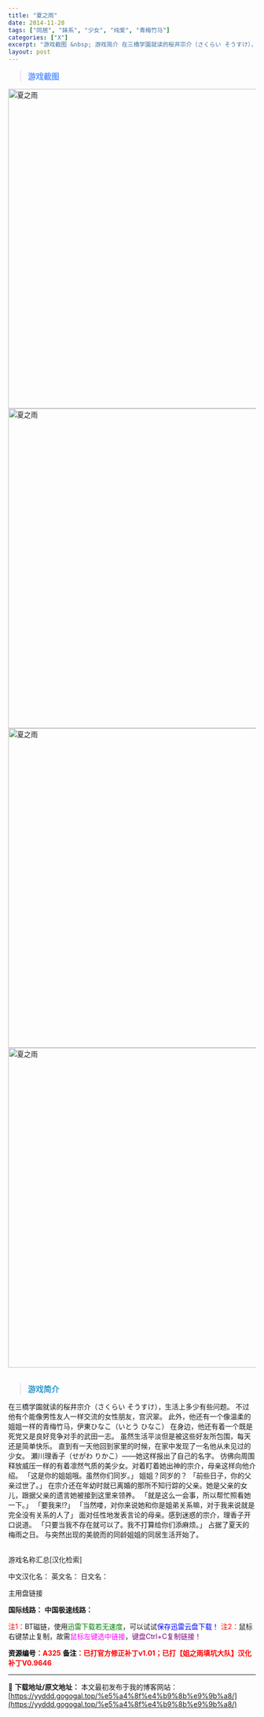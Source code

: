 ```yaml
---
title: "夏之雨"
date: 2014-11-28
tags: ["同居", "妹系", "少女", "纯爱", "青梅竹马"]
categories: ["X"]
excerpt: "游戏截图 &nbsp; 游戏简介 在三橋学園就读的桜井宗介（さくらい そうすけ），生活上多少有些问题。 不过他有个能像男性友人一样交流的女性朋友，宫沢翠。 此外，他还有一个像温柔的姐姐一样的青梅竹马，伊東ひなこ（いとう ひなこ） 在身边，他还有着一个既是死党又是良好竞争对手的武田一志。 虽然生活平淡&hellip;"
layout: post
---
```


<div>
<blockquote><b><span style="font-size: 12pt; color: #6699ff;">游戏截图</span></b></blockquote>
<div><img title="点击放大" src="https://yyddd.gogogal.top/wp-content/uploads/2025/04/20250430_681200282a34c.webp" alt="夏之雨" width="650" /></div>
<div><img title="点击放大" src="https://yyddd.gogogal.top/wp-content/uploads/2025/04/20250430_6812002a38fb4.webp" alt="夏之雨" width="650" /></div>
<div><img title="点击放大" src="https://yyddd.gogogal.top/wp-content/uploads/2025/04/20250430_6812002c0be28.webp" alt="夏之雨" width="650" /></div>
<div><img title="点击放大" src="https://yyddd.gogogal.top/wp-content/uploads/2025/04/20250430_6812002d4234b.webp" alt="夏之雨" width="650" /></div>
&nbsp;
<blockquote><b><span style="font-size: 12pt; color: #3399cc;">游戏简介</span></b></blockquote>
<div>在三橋学園就读的桜井宗介（さくらい そうすけ），生活上多少有些问题。
不过他有个能像男性友人一样交流的女性朋友，宫沢翠。
此外，他还有一个像温柔的姐姐一样的青梅竹马，伊東ひなこ（いとう ひなこ）
在身边，他还有着一个既是死党又是良好竞争对手的武田一志。
虽然生活平淡但是被这些好友所包围，每天还是简单快乐。
直到有一天他回到家里的时候，在家中发现了一名他从未见过的少女。
瀬川理香子（せがわ りかこ）——她这样报出了自己的名字。
彷佛向周围释放威压一样的有着凛然气质的美少女。对着盯着她出神的宗介，母亲这样向他介绍。
「这是你的姐姐哦。虽然你们同岁。」
姐姐？同岁的？
「前些日子，你的父亲过世了。」
在宗介还在年幼时就已离婚的那所不知行踪的父亲。她是父亲的女儿，跟据父亲的遗言她被接到这里来领养。
「就是这么一会事，所以帮忙照看她一下。」
「要我来!?」
「当然喽，对你来说她和你是姐弟关系嘛，对于我来说就是完全没有关系的人了」
面对任性地发表言论的母亲。感到迷惑的宗介，理香子开口说道。
「只要当我不存在就可以了。我不打算给你们添麻烦。」
占据了夏天的梅雨之日。
与突然出现的美貌而的同龄姐姐的同居生活开始了。</div>
&nbsp;

游戏名称汇总[汉化检索]

中文汉化名：
英文名：
日文名：
</div>
<div class="panel panel-primary">
<div class="panel-heading">主用盘链接</div>
<div class="panel-body">

<b>国际线路：</b>
<b>中国极速线路：</b>


<span style="color: #ff0000;">注1：</span>BT磁链，使用<span style="color: #008000;">迅雷下载若无速度</span>，可以试试<span style="color: #0000ff;">保存迅雷云盘下载！</span>
<span style="color: #ff0000;">注2：</span>鼠标右键禁止复制，故需<span style="color: #ff00ff;">鼠标左键选中链接</span>，<span style="color: #800080;">键盘Ctrl+C复制链接！</span>

</div>
<div class="panel-footer"><span style="color: #ff0000;"><b><span style="color: #000000;">资源编号</span>：A325</b></span>
<span style="color: #ff0000;"><b><span style="color: #000000;">备注</span>：已打官方修正补丁v1.01；已打【姐之雨填坑大队】汉化补丁V0.9646</b></span></div>
</div>

---
📖 **下载地址/原文地址：** 本文最初发布于我的博客网站：[https://yyddd.gogogal.top/%e5%a4%8f%e4%b9%8b%e9%9b%a8/](https://yyddd.gogogal.top/%e5%a4%8f%e4%b9%8b%e9%9b%a8/)
